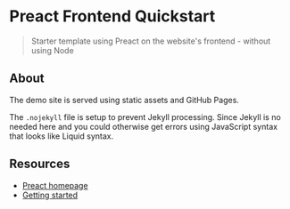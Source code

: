 # Preact Frontend Quickstart
> Starter template using Preact on the website's frontend - without using Node


## About

The demo site is served using static assets and GitHub Pages. 

The `.nojekyll` file is setup to prevent Jekyll processing. Since Jekyll is no needed here and you could otherwise get errors using JavaScript syntax that looks like Liquid syntax.


## Resources

- [Preact homepage](https://preactjs.com/)
- [Getting started](https://preactjs.com/guide/v10/getting-started/)
